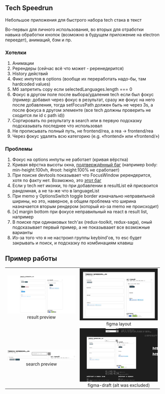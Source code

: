 ## Tech Speedrun

Небольшое приложения для быстрого набора tech стака в текст

Во-первых для личного использования, во вторых для отработки навыка обработки кнопок (возможно в будущем приложение на electron переедет), анимаций, бэм и пр.

### Хотелки

1. Анимации
2. Ререндеры (сейчас всё что может - реренедерится)
3. History действий
4. Фикс инпутов в options (вообще их переработать надо-бы, там hardcoded values)
5. Мб запретить copy если selectedLanguages.length === 0
6. Фокус в другом поле после выбора/удаления tech если был фокус (пример: добавил через фокус в результат, сразу же фокус на него после добавления, тогда setFocusPath должен быть не через 3s, а после фокуса в другом элементе (все tech должны проверить не сходится ли id с path id))
7. Сортировать по результату в search или в первую подсказку подсказывать последнее что использовал
8. Не прописывать полный путь, не frontend/rea, а rea -> frontend/rea
9. Через фокус удалять всю категорию (e.g. «frontend» или «frontend/»)

### Проблемы

1. Фокус на options инпуты не работает (кривая вёрстка)
2. Кривая вёрстка высоты окна, [подтверждённый баг](https://stackoverflow.com/a/8468131/14889638) (например body: min-height:100vh, #root: height:100% не сработает)
3. При поиске devtools показывает что FocusWindow ререндерится, хотя по факту нет. Возможно, это [этот баг](https://github.com/facebook/react/issues/19778)
4. Если у tech нет иконки, то при добавлении в resultList ей присвоится рандомная, а не та-же что в languageList
5. При memo у OptionsSwitch toggle border изначально неправильной ширины, но это, наверное, в общем проблема что ширина назначается вторым рендером (который из-за memo не происходит)
6. [x] margin bottom при фокусе неправильный на react в result list, например
7. В поиске при одинаковых tech'ах (redux-toolkit, redux-saga), оный подсказывает первый пример, а не показываает все возможные варианты
8. Из-за того что я не настроил группы keybind'ов, то esc будет закрывать и поиск, и подсказку по комбинациям клавиш

## Пример работы

|  |  |
| :-: | :-: |
| <img width="800" alt="result preview" src="./.git.content/tech-preview.png"> result preview | <img width="800" alt="figma layout" src="./.git.content/figma-layout.png"> figma layout |
| <img width="800" alt="search preview" src="./.git.content/search-preview.png"> search preview | <img width="800" alt="figma draft" src="./.git.content/figma-draft.png"> figma-draft (alt was excluded) |
